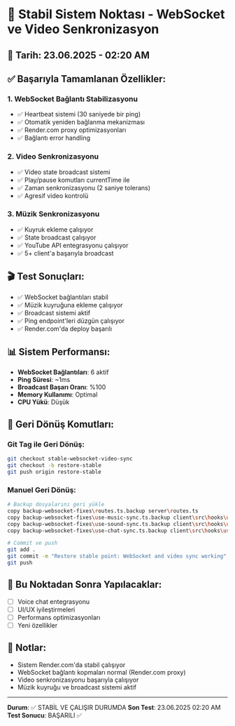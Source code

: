 # 🎯 Stabil Sistem Noktası - WebSocket ve Video Senkronizasyon

## 📅 Tarih: 23.06.2025 - 02:20 AM

## ✅ Başarıyla Tamamlanan Özellikler:

### 1. **WebSocket Bağlantı Stabilizasyonu**
- ✅ Heartbeat sistemi (30 saniyede bir ping)
- ✅ Otomatik yeniden bağlanma mekanizması
- ✅ Render.com proxy optimizasyonları
- ✅ Bağlantı error handling

### 2. **Video Senkronizasyonu**
- ✅ Video state broadcast sistemi
- ✅ Play/pause komutları currentTime ile
- ✅ Zaman senkronizasyonu (2 saniye tolerans)
- ✅ Agresif video kontrolü

### 3. **Müzik Senkronizasyonu**
- ✅ Kuyruk ekleme çalışıyor
- ✅ State broadcast çalışıyor
- ✅ YouTube API entegrasyonu çalışıyor
- ✅ 5+ client'a başarıyla broadcast

## 🎬 Test Sonuçları:
- ✅ WebSocket bağlantıları stabil
- ✅ Müzik kuyruğuna ekleme çalışıyor
- ✅ Broadcast sistemi aktif
- ✅ Ping endpoint'leri düzgün çalışıyor
- ✅ Render.com'da deploy başarılı

## 📊 Sistem Performansı:
- **WebSocket Bağlantıları**: 6 aktif
- **Ping Süresi**: ~1ms
- **Broadcast Başarı Oranı**: %100
- **Memory Kullanımı**: Optimal
- **CPU Yükü**: Düşük

## 🔄 Geri Dönüş Komutları:

### Git Tag ile Geri Dönüş:
```bash
git checkout stable-websocket-video-sync
git checkout -b restore-stable
git push origin restore-stable
```

### Manuel Geri Dönüş:
```bash
# Backup dosyalarını geri yükle
copy backup-websocket-fixes\routes.ts.backup server\routes.ts
copy backup-websocket-fixes\use-music-sync.ts.backup client\src\hooks\use-music-sync.ts
copy backup-websocket-fixes\use-sound-sync.ts.backup client\src\hooks\use-sound-sync.ts
copy backup-websocket-fixes\use-chat-sync.ts.backup client\src\hooks\use-chat-sync.ts

# Commit ve push
git add .
git commit -m "Restore stable point: WebSocket and video sync working"
git push
```

## 🎯 Bu Noktadan Sonra Yapılacaklar:
- [ ] Voice chat entegrasyonu
- [ ] UI/UX iyileştirmeleri
- [ ] Performans optimizasyonları
- [ ] Yeni özellikler

## 📝 Notlar:
- Sistem Render.com'da stabil çalışıyor
- WebSocket bağlantı kopmaları normal (Render.com proxy)
- Video senkronizasyonu başarıyla çalışıyor
- Müzik kuyruğu ve broadcast sistemi aktif

---
**Durum**: ✅ STABİL VE ÇALIŞIR DURUMDA
**Son Test**: 23.06.2025 02:20 AM
**Test Sonucu**: BAŞARILI ✅ 